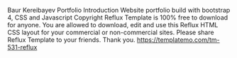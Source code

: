 Baur Kereibayev Portfolio
Introduction
Website portfolio build with bootstrap 4, CSS and Javascript
Copyright
Reflux Template is 100% free to download for anyone. You are allowed to download, edit and use this Reflux HTML CSS layout for your commercial or non-commercial sites. Please share Reflux Template to your friends. Thank you.
https://templatemo.com/tm-531-reflux